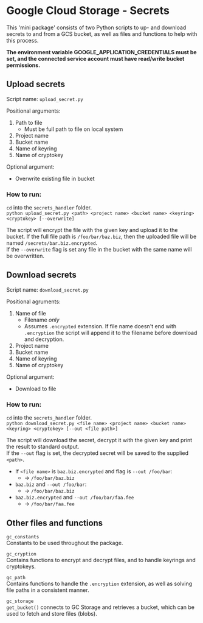 # Google Cloud Storage - Secrets

This 'mini package' consists of two Python scripts to up- and download secrets to and from a GCS bucket, as well as files and functions to help with this process.

**The environment variable GOOGLE_APPLICATION_CREDENTIALS must be set, and the connected service account must have read/write bucket permissions.**

## Upload secrets
Script name: `upload_secret.py`

Positional arguments:

1. Path to file
   - Must be full path to file on local system
1. Project name
1. Bucket name
1. Name of keyring
1. Name of cryptokey

Optional argument:

- Overwrite existing file in bucket

### How to run:  
`cd` into the `secrets_handler` folder.  
`python upload_secret.py <path> <project name> <bucket name> <keyring> <cryptokey> [--overwrite]`

The script will encrypt the file with the given key and upload it to the bucket. If the full file path is `/foo/bar/baz.biz`, then the uploaded file will be named `/secrets/bar.biz.encrypted`.  
If the `--overwrite` flag is set any file in the bucket with the same name will be overwritten.


## Download secrets
Script name: `download_secret.py`

Positional agruments:

1. Name of file
    - Filename _only_
    - Assumes `.encrypted` extension. If file name doesn't end with `.encryption` the script will append it to the filename before download and decryption. 
1. Project name
1. Bucket name
1. Name of keyring
1. Name of cryptokey

Optional argument:

- Download to file

### How to run:  
`cd` into the `secrets_handler` folder.  
`python download_secret.py <file name> <project name> <bucket name> <keyring> <cryptokey> [--out <file path>]`

The script will download the secret, decrypt it with the given key and print the result to standard output.  
If the `--out` flag is set, the decrypted secret will be saved to the supplied `<path>`.

- If `<file name>` is `baz.biz.encrypted` and flag is `--out /foo/bar`:
    - -&gt; `/foo/bar/baz.biz`
- `baz.biz` and `--out /foo/bar`:
    - -&gt; `/foo/bar/baz.biz`
- `baz.biz.encrypted` and `--out /foo/bar/faa.fee`
    - -&gt; `/foo/bar/faa.fee`


## Other files and functions

`gc_constants`  
Constants to be used throughout the package.

`gc_cryption`  
Contains functions to encrypt and decrypt files, and to handle keyrings and cryptokeys.

`gc_path`  
Contains functions to handle the `.encryption` extension, as well as solving file paths in a consistent manner.

`gc_storage`  
`get_bucket()` connects to GC Storage and retrieves a bucket, which can be used to fetch and store files (blobs).
